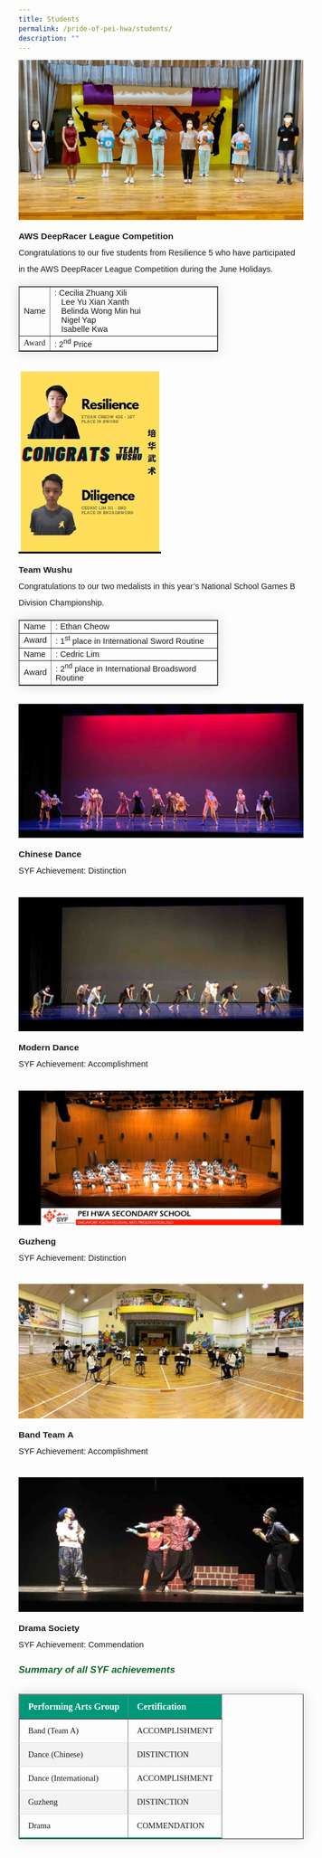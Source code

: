 ```yaml
---
title: Students
permalink: /pride-of-pei-hwa/students/
description: ""
---
```

<img src="/images/sa1.jpg">
<p style="line-height:2;margin-top:10px;margin-bottom:0;font-family:sans-serif;font-size:15.5px;"><strong style="font-family:sans-serif;font-size:15.5px;">AWS DeepRacer League Competition</strong></p>
<p style="font-size:14.5px; line-height:2;margin-top:0px;font-family:sans-serif;">Congratulations to our five students from Resilience 5 who&nbsp;have participated in the AWS DeepRacer League Competition during the June Holidays.</p>

<table border="1" style="border-collapse: none;margin: 15px 0;font-size: 0.9em;font-family: sans-serif;min-width: 50px; box-shadow: 0 0 20px rgba(0, 0, 0, 0.15);width:70%;">
<tbody>

<tr>
<td style="font-size:14.5px;font-family:sans-serif;width:10%;">Name</td>
<td style="font-size:14.5px;font-family:sans-serif;">: Cecilia Zhuang Xili<br>&nbsp; &nbsp;Lee Yu Xian Xanth<br>&nbsp; &nbsp;Belinda Wong Min hui<br>&nbsp; &nbsp;Nigel Yap<br>&nbsp; &nbsp;Isabelle Kwa</td>
</tr>

<tr>
<td style="font-size:14.5px;font-family:Tahoma;">Award</td>
<td style="font-size:14.5px;font-family:sans-serif;">: 2<sup style="font-family:sans-serif;">nd</sup> Price</td>
</tr>

</tbody>
</table>

<br>

<img style="width: 50%;" src="/images/sa2.jpg">
<p style="line-height:2;margin-top:10px;margin-bottom:0;font-family:sans-serif;font-size:15.5px;"><strong style="font-family:sans-serif;font-size:15.5px;">Team Wushu</strong></p>

<p style="font-size:14.5px; line-height:2;margin-top:0px;font-family:sans-serif;">Congratulations to our two medalists in this year’s National School Games B Division Championship.</p>


<table border="1" style="border-collapse: none;margin: 15px 0;font-size: 0.9em;font-family: sans-serif;min-width: 50px; box-shadow: 0 0 20px rgba(0, 0, 0, 0.15);width:70%;">
<tbody>

<tr>
<td style="font-size:14.5px;font-family:sans-serif; width:10%;">Name</td>
<td style="font-size:14.5px;font-family:sans-serif;">: Ethan Cheow</td>
</tr>

<tr>
<td style="font-size:14.5px;font-family:sans-serif;">Award</td>
<td style="font-size:14.5px;font-family:sans-serif;">: 1<sup>st</sup> place in International Sword Routine</td>
</tr>  

<tr>
<td style="font-size:14.5px;font-family:sans-serif;">Name</td>
<td style="font-size:14.5px;font-family:sans-serif;">: Cedric Lim</td>
</tr>

<tr>
<td style="font-size:14.5px;font-family:sans-serif;">Award</td>
<td style="font-size:14.5px;font-family:sans-serif;">: 2<sup>nd</sup> place in International Broadsword Routine</td>
</tr>  

</tbody>
</table>

<br>

<img src="/images/sa3.jpg">
<p style="line-height:2;margin-top:10px;margin-bottom:0;font-family:sans-serif;font-size:15.5px;"><strong style="font-family:sans-serif;font-size:15.5px;">Chinese Dance</strong>
</p>
<p style="font-size:14.5px; line-height:2;margin-top:0px;font-family:sans-serif;">SYF Achievement: Distinction</p>

<br>

<img src="/images/sa4.jpg">
<p style="line-height:2;margin-top:10px;margin-bottom:0;font-family:sans-serif;font-size:15.5px;"><strong style="font-family:sans-serif;font-size:15.5px;">Modern Dance</strong></p>
<p style="font-size:14.5px; line-height:2;margin-top:0px;font-family:sans-serif;">SYF Achievement: Accomplishment</p>

<br>

<img src="/images/sa5.jpg">
<p style="line-height:2;margin-top:10px;margin-bottom:0;font-family:sans-serif;font-size:15.5px;"><strong style="font-family:sans-serif;font-size:15.5px;">Guzheng</strong></p>
<p style="font-size:14.5px; line-height:2;margin-top:0px;font-family:sans-serif;">SYF Achievement: Distinction</p>
<br>

<img src="/images/sa6.jpg">
<p style="line-height:2;margin-top:10px;margin-bottom:0;font-family:sans-serif;font-size:15.5px;"><strong style="font-family:sans-serif;font-size:15.5px;">Band Team A</strong></p>
<p style="font-size:14.5px; line-height:2;margin-top:0px;font-family:sans-serif;">SYF Achievement: Accomplishment</p>

<br>

<img src="/images/sa7.jpg">
<p style="line-height:2;margin-top:10px;margin-bottom:0;font-family:sans-serif;font-size:15.5px;"><strong style="font-family:sans-serif;font-size:15.5px;">Drama Society</strong></p>
<p style="font-size:14.5px; line-height:2;margin-top: 0px;font-family:sans-serif;">SYF Achievement: Commendation&nbsp;</p>

<h6><strong style="font-family:sans-serif;font-size:17px;color:#0B6623;">Summary of all SYF achievements</strong></h6>

<table border="1" style="border-collapse: collapse;margin: 25px 0;font-size: 0.9em;font-family: sans-serif;min-width: 400px; box-shadow: 0 0 20px rgba(0, 0, 0, 0.15);">
	
<thead style="background-color: #009879; font-weight: bold; font-size: 16px;">
		<tr>
			<td style="text-align:left;color:white;padding:12px 15px;font-family:Tahoma;">Performing Arts Group</td>
			<td style="text-align:left;color:white;padding:12px 15px;font-family:Tahoma;">Certification</td>
		</tr>
	</thead>

<tbody>
	
<tr style="border-bottom: 1px solid #dddddd;">
<td style="padding: 12px 15px; font-size:14.5px; font-family:Tahoma;">Band (Team A)</td>
<td style="padding: 12px 15px; font-size:14.5px; font-family:Tahoma;">ACCOMPLISHMENT</td>
	</tr>
	
<tr style="background-color: #f3f3f3;border-bottom: 1px solid #dddddd;">
<td style="padding: 12px 15px; font-size:14.5px; font-family:Tahoma;">Dance (Chinese)</td>
<td style="padding: 12px 15px; font-size:14.5px; font-family:Tahoma;">DISTINCTION</td>
</tr>
	
<tr style="border-bottom: 1px solid #dddddd;">
<td style="padding: 12px 15px; font-size:14.5px; font-family:Tahoma;">Dance (International)</td>
<td style="padding: 12px 15px; font-size:14.5px; font-family:Tahoma;">ACCOMPLISHMENT</td>
</tr>
	
<tr style="background-color: #f3f3f3;border-bottom: 1px solid #dddddd;">
<td style="padding: 12px 15px; font-size:14.5px; font-family:Tahoma;">Guzheng</td>
<td style="padding: 12px 15px; font-size:14.5px; font-family:Tahoma;">DISTINCTION</td>
</tr>

<tr style="border-bottom: 2px solid #009879;">
<td style="padding: 12px 15px; font-size:14.5px; font-family:Tahoma;">Drama</td>
<td style="padding: 12px 15px; font-size:14.5px; font-family:Tahoma;">COMMENDATION</td>
</tr>
	
</tbody>
</table>